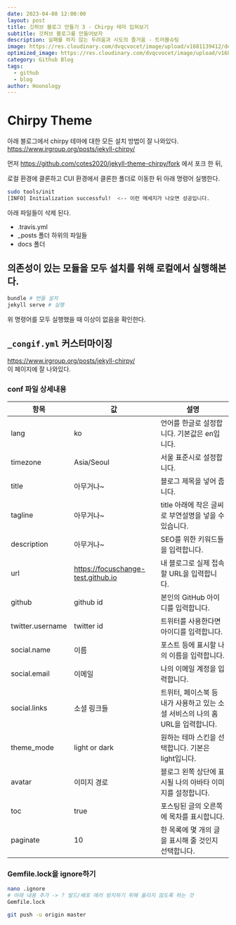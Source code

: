 ```yaml
---
date: 2023-04-08 12:00:00
layout: post
title: 깃허브 블로그 만들기 3 - Chirpy 테마 입혀보기
subtitle: 깃허브 블로그를 만들어보자
description: 실패를 하지 않는 두려움과 시도의 즐거움 - 트러블슈팅
image: https://res.cloudinary.com/dvqcvocet/image/upload/v1681139412/dev-jeans_v2eutk.png
optimized_image: https://res.cloudinary.com/dvqcvocet/image/upload/v1681139412/dev-jeans_v2eutk.png
category: Github Blog
tags:
  - github
  - blog
author: Hoonology
---
```


# Chirpy Theme
아래 블로그에서 chirpy 테마에 대한 모든 설치 방법이 잘 나와있다.  
https://www.irgroup.org/posts/jekyll-chirpy/

먼저 https://github.com/cotes2020/jekyll-theme-chirpy/fork 에서  포크 한 뒤,   

로컬 환경에 클론하고 CUI 환경에서 클론한 폴더로 이동한 뒤 아래 명령어 실행한다.

```bash
sudo tools/init
[INFO] Initialization successful!  <-- 이런 메세지가 나오면 성공입니다.
```
아래 파일들이 삭제 된다.
- .travis.yml
- _posts 폴더 하위의 파일들
- docs 폴더

## 의존성이 있는 모듈을 모두 설치를 위해 로컬에서 실행해본다.
```bash
bundle # 번들 설치
jekyll serve # 실행
```
위 명령어를 모두 실행했을 때 이상이 없음을 확인한다.

##  ```_congif.yml``` 커스터마이징  
https://www.irgroup.org/posts/jekyll-chirpy/  
이 페이지에 잘 나와있다.

### conf 파일 상세내용
| 항목              | 값                                                      | 설명                                                                                           |
| ----------------- | -------------------------------------------------------- | ---------------------------------------------------------------------------------------------- |
| lang              | ko                                                       | 언어를 한글로 설정합니다. 기본값은 en입니다.                                                 |
| timezone          | Asia/Seoul                                               | 서울 표준시로 설정합니다.                                                                     |
| title             | 아무거나~                                               | 블로그 제목을 넣어 줍니다.                                                                 |
| tagline           | 아무거나~                                               | title 아래에 작은 글씨로 부연설명을 넣을 수 있습니다.                                         |
| description       | 아무거나~                                               | SEO를 위한 키워드들을 입력합니다.                                                             |
| url               | https://focuschange-test.github.io                       | 내 블로그로 실제 접속할 URL을 입력합니다.                                                     |
| github            | github id                                                | 본인의 GitHub 아이디를 입력합니다.                                                            |
| twitter.username | twitter id                                               | 트위터를 사용한다면 아이디를 입력합니다.                                                       |
| social.name       | 이름                                                     | 포스트 등에 표시할 나의 이름을 입력합니다.                                                     |
| social.email      | 이메일                                                   | 나의 이메일 계정을 입력합니다.                                                                 |
| social.links      | 소셜 링크들                                             | 트위터, 페이스북 등 내가 사용하고 있는 소셜 서비스의 나의 홈 URL을 입력합니다.                 |
| theme_mode        | light or dark                                            | 원하는 테마 스킨을 선택합니다. 기본은 light입니다.                                            |
| avatar            | 이미지 경로                                             | 블로그 왼쪽 상단에 표시될 나의 아바타 이미지를 설정합니다.                                    |
| toc               | true                                                     | 포스팅된 글의 오른쪽에 목차를 표시합니다.                                                     |
| paginate          | 10                                                       | 한 목록에 몇 개의 글을 표시해 줄 것인지 선택합니다.                                          |

### Gemfile.lock을 ignore하기
``` bash
nano .ignore
# 아래 내용 추가 -> ? 빌드/배포 에러 방지하기 위해 올리지 않도록 하는 것
Gemfile.lock
```



```bash
git push -u origin master
```